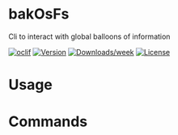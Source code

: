 bakOsFs
=======

Cli to interact with global balloons of information

[![oclif](https://img.shields.io/badge/cli-oclif-brightgreen.svg)](https://oclif.io)
[![Version](https://img.shields.io/npm/v/bakOsFs.svg)](https://npmjs.org/package/bakOsFs)
[![Downloads/week](https://img.shields.io/npm/dw/bakOsFs.svg)](https://npmjs.org/package/bakOsFs)
[![License](https://img.shields.io/npm/l/bakOsFs.svg)](https://github.com/scmilee/filesystemprototype/bakOsFs/blob/master/package.json)

<!-- toc -->
# Usage
<!-- usage -->
# Commands
<!-- commands -->
